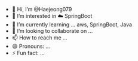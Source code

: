 - 👋 Hi, I’m @Haejeong079
- 👀 I’m interested in  :cloud: SpringBoot
- 🌱 I’m currently learning ... aws, SpringBoot, Java
- 💞️ I’m looking to collaborate on ...
- 📫 How to reach me ...
- 😄 Pronouns: ...
- ⚡ Fun fact: ...

<!---
Haejeong079/Haejeong079 is a ✨ special ✨ repository because its `README.md` (this file) appears on your GitHub profile.
You can click the Preview link to take a look at your changes.
--->


